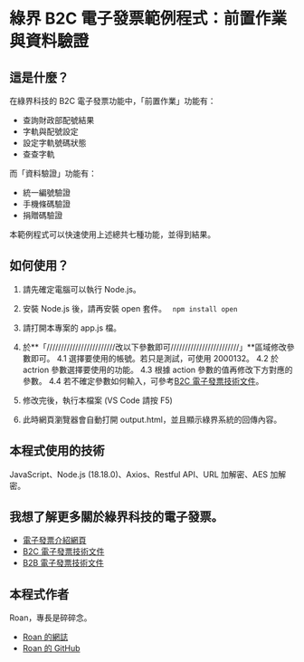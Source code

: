 # 綠界 B2C 電子發票範例程式：前置作業與資料驗證

## 這是什麼？

在綠界科技的 B2C 電子發票功能中，「前置作業」功能有：

- 查詢財政部配號結果
- 字軌與配號設定
- 設定字軌號碼狀態
- 查查字軌

而「資料驗證」功能有：

- 統一編號驗證
- 手機條碼驗證
- 捐贈碼驗證

本範例程式可以快速使用上述總共七種功能，並得到結果。

## 如何使用？

1. 請先確定電腦可以執行 Node.js。
2. 安裝 Node.js 後，請再安裝 open 套件。
   ` npm install open`
3. 請打開本專案的 app.js 檔。
4. 於**「////////////////////////改以下參數即可////////////////////////」**區域修改參數即可。
   4.1 選擇要使用的帳號。若只是測試，可使用 2000132。
   4.2 於 actrion 參數選擇要使用的功能。
   4.3 根據 action 參數的值再修改下方對應的參數。
   4.4 若不確定參數如何輸入，可參考[B2C 電子發票技術文件](https://developers.ecpay.com.tw/?p=7809)。

5. 修改完後，執行本檔案 (VS Code 請按 F5)
6. 此時網頁瀏覽器會自動打開 output.html，並且顯示綠界系統的回傳內容。

## 本程式使用的技術

JavaScript、Node.js (18.18.0)、Axios、Restful API、URL 加解密、AES 加解密。

## 我想了解更多關於綠界科技的電子發票。

- [電子發票介紹網頁](https://www.ecpay.com.tw/Business/invoice)
- [B2C 電子發票技術文件](https://developers.ecpay.com.tw/?p=7809)
- [B2B 電子發票技術文件](https://developers.ecpay.com.tw/?p=24139)

## 本程式作者

Roan，專長是碎碎念。

- [Roan 的網誌](https://medium.com/@roan6903)
- [Roan 的 GitHub](https://github.com/evojroan)
